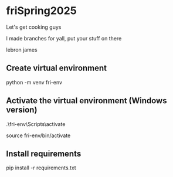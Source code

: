 # friSpring2025

Let's get cooking guys

I made branches for yall, put your stuff on there

lebron james

## Create virtual environment

python -m venv fri-env

## Activate the virtual environment (Windows version)

.\fri-env\Scripts\activate

source fri-env/bin/activate

## Install requirements

pip install -r requirements.txt
